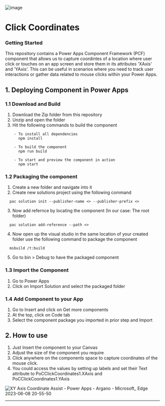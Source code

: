 ![image](https://github.com/arbelatech/ClickCoordinates/assets/45325566/7e9c5699-c7e2-4857-93d9-8d5cb8e4d3f1)



# Click Coordinates

### Getting Started
This repository contains a Power Apps Component Framework (PCF) component that allows us to capture coordintes of a location where user click or touches on an app screen and store them in its attributes 'XAxis' and 'YAxis'. This can be useful in scenarios where you need to track user interactions or gather data related to mouse clicks within your Power Apps.

## 1. Deploying Component in Power Apps
### 1.1 Download and Build
1. Download the Zip folder from this repository
2. Unzip and open the folder
3. Hit the following commands to build the component
```
    - To install all dependencies
      npm install 
      
    - To build the component
      npm run build
      
    - To start and preview the component in action
      npm start  
 ```

### 1.2 Packaging the component
1. Create a new folder and navigate into it
2. Create new solutions project using the following command
```
  pac solution init --publisher-name <> --publisher-prefix <> 
```
3. Now add refernce by locating the component (In our case: The root folder)
```
  pac solution add-reference --path <> 
```
4. Now open up the visual studio in the same location of your created folder use the following command to package the component
```
  msbuild /t:build 
```
5. Go to bin > Debug to have the packaged component

### 1.3 Import the Component
1. Go to Power Apps
2. Click on Import Solution and select the packaged folder

### 1.4 Add Component to your App
1. Go to Insert and click on Get more components
2. At the top, click on Code tab
3. Select the component package you imported in prior step and Import

## 2. How to use
1. Just Insert the component to your Canvas
2. Adjust the size of the component you require
3. Click anywhere on the components space to capture coordinates of the mouse click.
4. You could access the values by setting up labels and set their Text attribute to PoCClickCoordinates1.XAxis and PoCClickCoordinates1.YAxis

![XY Axis Coordinate Assist - Power Apps - Argano - Microsoft_ Edge 2023-06-08 20-55-50](https://github.com/arbelatech/ClickCoordinates/assets/45325566/baa17f53-a833-4868-8f38-0f1997570863)


---


